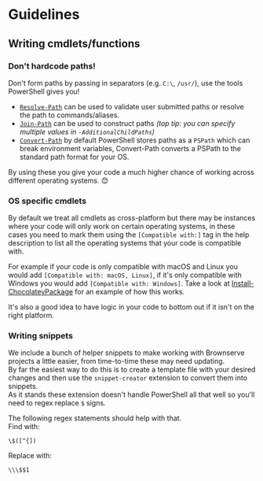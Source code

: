 # Guidelines
## Writing cmdlets/functions

### Don't hardcode paths!
Don't form paths by passing in separators (e.g. `C:\`, `/usr/`), use the tools PowerShell gives you!

* [`Resolve-Path`](https://docs.microsoft.com/en-us/powershell/module/microsoft.powershell.management/resolve-path?view=powershell-7.1) can be used to validate user submitted paths or resolve the path to commands/aliases.
* [`Join-Path`](https://docs.microsoft.com/en-us/powershell/module/microsoft.powershell.management/join-path?view=powershell-7.1) can be used to construct paths _(top tip: you can specify multiple values in `-AdditionalChildPaths`)_
* [`Convert-Path`](https://docs.microsoft.com/en-us/powershell/module/microsoft.powershell.management/convert-path?view=powershell-7.1) by default PowerShell stores paths as a `PSPath` which can break environment variables, Convert-Path converts a PSPath to the standard path format for your OS.
  
By using these you give your code a much higher chance of working across different operating systems. 😊

### OS specific cmdlets
By default we treat all cmdlets as cross-platform but there may be instances where your code will only work on certain operating systems, in these cases you need to mark them using the `[Compatible with:]` tag in the help description to list all the operating systems that your code is compatible with.  

For example if your code is only compatible with macOS and Linux you would add `[Compatible with: macOS, Linux]`, if it's only compatible with Windows you would add `[Compatible with: Windows]`.
Take a look at [Install-ChocolateyPackage](Module/Public/Install-ChocolateyPackage.md) for an example of how this works.

It's also a good idea to have logic in your code to bottom out if it isn't on the right platform.

### Writing snippets
We include a bunch of helper snippets to make working with Brownserve projects a little easier, from time-to-time these may need updating.  
By far the easiest way to do this is to create a template file with your desired changes and then use the `snippet-creator` extension to convert them into snippets.  
As it stands these extension doesn't handle PowerShell all that well so you'll need to regex replace `$` signs.

The following regex statements should help with that.  
Find with:
```
\$([^{])
```

Replace with:
```
\\\$$1
```